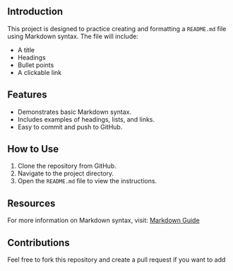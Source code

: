 ## Introduction
This project is designed to practice creating and formatting a `README.md` file using Markdown syntax. The file will include:
- A title
- Headings
- Bullet points
- A clickable link

## Features
- Demonstrates basic Markdown syntax.
- Includes examples of headings, lists, and links.
- Easy to commit and push to GitHub.

## How to Use
1. Clone the repository from GitHub.
2. Navigate to the project directory.
3. Open the `README.md` file to view the instructions.
## Resources
For more information on Markdown syntax, visit:
[Markdown Guide](https://www.markdownguide.org)

## Contributions
Feel free to fork this repository and create a pull request if you want to add 
